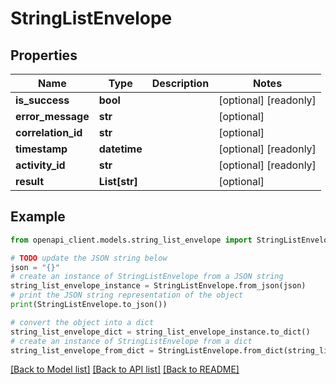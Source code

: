 # StringListEnvelope


## Properties

Name | Type | Description | Notes
------------ | ------------- | ------------- | -------------
**is_success** | **bool** |  | [optional] [readonly] 
**error_message** | **str** |  | [optional] 
**correlation_id** | **str** |  | [optional] 
**timestamp** | **datetime** |  | [optional] [readonly] 
**activity_id** | **str** |  | [optional] [readonly] 
**result** | **List[str]** |  | [optional] 

## Example

```python
from openapi_client.models.string_list_envelope import StringListEnvelope

# TODO update the JSON string below
json = "{}"
# create an instance of StringListEnvelope from a JSON string
string_list_envelope_instance = StringListEnvelope.from_json(json)
# print the JSON string representation of the object
print(StringListEnvelope.to_json())

# convert the object into a dict
string_list_envelope_dict = string_list_envelope_instance.to_dict()
# create an instance of StringListEnvelope from a dict
string_list_envelope_from_dict = StringListEnvelope.from_dict(string_list_envelope_dict)
```
[[Back to Model list]](../README.md#documentation-for-models) [[Back to API list]](../README.md#documentation-for-api-endpoints) [[Back to README]](../README.md)


